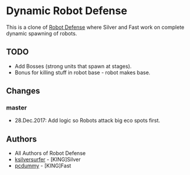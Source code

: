 # Dynamic Robot Defense

This is a clone of [Robot Defense](https://github.com/techannihilation/Robot-Defense) where Silver and Fast work on complete dynamic spawning of robots.

## TODO

- Add Bosses (strong units that spawn at stages).
- Bonus for killing stuff in robot base - robot makes base.

## Changes

### master

- 28.Dec.2017: Add logic so Robots attack big eco spots first.

## Authors

- All Authors of Robot Defense
- [ksilversurfer](https://github.com/ksilversurfer) - [KING]Silver
- [pcdummy](https://github.com/pcdummy/) - [KING]Fast
